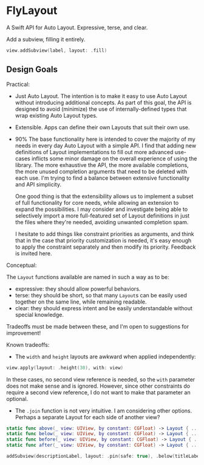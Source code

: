# FlyLayout

A Swift API for Auto Layout. Expressive, terse, and clear.

Add a subview, filling it entirely.
```Swift
view.addSubview(label, layout: .fill)
```

## Design Goals

Practical:

- Just Auto Layout. The intention is to make it easy to use Auto Layout without introducing additional concepts.
  As part of this goal, the API is designed to avoid (minimize) the use of internally-defined types that wrap existing Auto Layout types.

- Extensible. Apps can define their own Layouts that suit their own use.

- 90% The base functionality here is intended to cover the majority of my needs in every day Auto Layout with a simple API.
  I find that adding new definitions of Layout implementations to fill out more advanced use-cases inflicts some minor damage
  on the overall experience of using the library. The more exhaustive the API, the more available completions,
  the more unused completion arguments that need to be deleted with each use. I'm trying to find a balance between
  extensive functionality and API simplicity.

  One good thing is that the extensibility allows us to implement a subset of full functionality for core needs,
  while allowing an extension to expand the possibilities. I may consider and investigate being able to selectively import
  a more full-featured set of Layout definitions in just the files where they're needed, avoiding unwanted completion spam.

  I hesitate to add things like constraint priorities as arguments, and think that in the case that priority customization is needed,
  it's easy enough to apply the constraint separately and then modify its priority. Feedback is invited here.

Conceptual:

The `Layout` functions available are named in such a way as to be:

- expressive: they should allow powerful behaviors.
- terse: they should be short, so that many `Layout`s can be easily used together on the same line, while remaining readable.
- clear: they should express intent and be easily understandable without special knowledge.

Tradeoffs must be made between these, and I'm open to suggestions for improvement!

Known tradeoffs:

- The `width` and `height` layouts are awkward when applied independently:

```Swift
view.apply(layout: .height(30), with: view)
```
In these cases, no second view reference is needed, so the `with` parameter does not make sense and is ignored.
However, since other constraints do require a second view reference, I do not want to make that parameter an optional.

- The `.join` function is not very intuitive. I am considering other options.
  Perhaps a separate Layout for each side of another view?

```Swift
static func above(_ view: UIView, by constant: CGFloat) -> Layout { ... }
static func below(_ view: UIView, by constant: CGFloat) -> Layout { ... }
static func before(_ view: UIView, by constant: CGFloat) -> Layout { ... }
static func after(_ view: UIView, by constant: CGFloat) -> Layout { ... }

addSubview(descriptionLabel, layout: .pin(safe: true), .below(titleLabel, by: 10))
```


